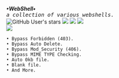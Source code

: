 
<b>_•WebShell•_</b><br>
<samp>_a collection of various webshells._</samp><br>
<img alt="GitHub User's stars" src="https://img.shields.io/github/stars/justikail/webshell?color=black&style=flat">
<img src="https://img.shields.io/github/forks/justikail/webshell?color=black&style=flat">
<img src="https://img.shields.io/badge/creator%20-ikail-black?style=flat">
<img src="https://api.visitorbadge.io/api/visitors?path=https://github.com/justikail/webshell&style=flat&countColor=%black"><br>
<img src="https://github-readme-stats.vercel.app/api/pin?username=justikail&repo=webshell&hide_border=false&show_icons=false&border_color=00ff00&bg_color=000000&title_color=39FF14&text_color=FFFFFF&icon_color=2dde98">

```
• Bypass Forbidden (403).
• Bypass Auto Delete.
• Bypass Mod_Security (406).
• Bypass MIME TYPE Checking.
• Auto 0kb file.
• Blank file.
• And More.
```
